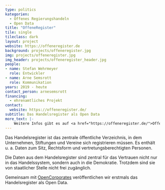 ```yaml
---
type: politics
kategorien:
  - Offenes Regierungshandeln
  - Open Data
title: "OffeneRegister"
tile: single
tileclass: dark
layout: project
website: https://offeneregister.de
background: projects/offeneregister.jpg
img: projects/offeneregister.jpg
img_header: projects/offeneregister_header.jpg
people:
- name: Stefan Wehrmeyer
  role: Entwickler
- name: Arne Semsrott
  role: Kommunikation
years: 2019 - heute
contact_person: arnesemsrott
financing:
  - ehrenamtliches Projekt
contact:
  website: https://offeneregister.de/
subtitle: Das Handelsregister als Open Data
more_text: |-
    Weitere Infos gibt es auf <a href="https://offeneregister.de/">OffeneRegister.de</a>.
---
```


Das Handelsregister ist das zentrale öffentliche Verzeichnis, in dem Unternehmen, Stiftungen und Vereine sich registrieren müssen. Es enthält u. a. Daten zum Sitz, Rechtsform und vertretungsberechtigten Personen.

Die Daten aus dem Handelsregister sind zentral für das Vertrauen nicht nur in das Handelssystem, sondern auch in die Demokratie. Trotzdem sind sie von staatlicher Stelle nicht frei zugänglich.

Gemeinsam mit [OpenCorporates](https://opencorporates.com/) veröffentlichen wir erstmals das Handelsregister als Open Data.
